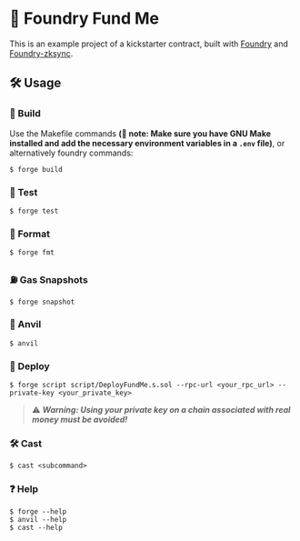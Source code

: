 # 🚀 Foundry Fund Me

This is an example project of a kickstarter contract, built with [Foundry](https://book.getfoundry.sh/) and [Foundry-zksync](https://github.com/matter-labs/foundry-zksync).

## 🛠️ Usage

### 🔨 Build
Use the Makefile commands **(📝 note: Make sure you have GNU Make installed and add the necessary environment variables in a `.env` file)**, or alternatively foundry commands:
```shell
$ forge build
```

### 🧪 Test

```shell
$ forge test
```

### 🎨 Format

```shell
$ forge fmt
```

### ⛽ Gas Snapshots

```shell
$ forge snapshot
```

### 🔧 Anvil

```shell
$ anvil
```

### 🚀 Deploy

```shell
$ forge script script/DeployFundMe.s.sol --rpc-url <your_rpc_url> --private-key <your_private_key>
```
> ⚠️ ***Warning: Using your private key on a chain associated with real money must be avoided!***

### 🛠️ Cast

```shell
$ cast <subcommand>
```

### ❓ Help

```shell
$ forge --help
$ anvil --help
$ cast --help
```

